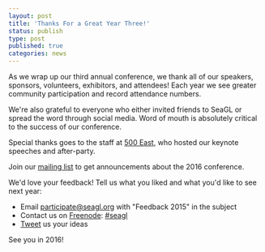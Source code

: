 ```yaml
---
layout: post
title: 'Thanks For a Great Year Three!'
status: publish
type: post
published: true
categories: news
---
```


As we wrap up our third annual conference, we thank all of our speakers,
sponsors, volunteers, exhibitors, and attendees! Each year we see greater
community participation and record attendance numbers.

We're also grateful to everyone who either invited friends to SeaGL or
spread the word through social media. Word of mouth is absolutely critical to
the success of our conference.

Special thanks goes to the staff at [500 East](http://www.500eastsh.com/),
who hosted our keynote speeches and after-party.

Join our [mailing
list](https://groups.google.com/forum/#!forum/seagl_announce)
to get announcements about the 2016 conference.

We'd love your feedback! Tell us what you liked and what you'd like to see next
year:

- Email <participate@seagl.org> with "Feedback 2015" in the subject
- Contact us on [Freenode](http://freenode.net/using_the_network.shtml):
[#seagl](https://webchat.freenode.net/?randomnick=1&channels=%23seagl)
- [Tweet](https://twitter.com/seagl) us your ideas

See you in 2016!
